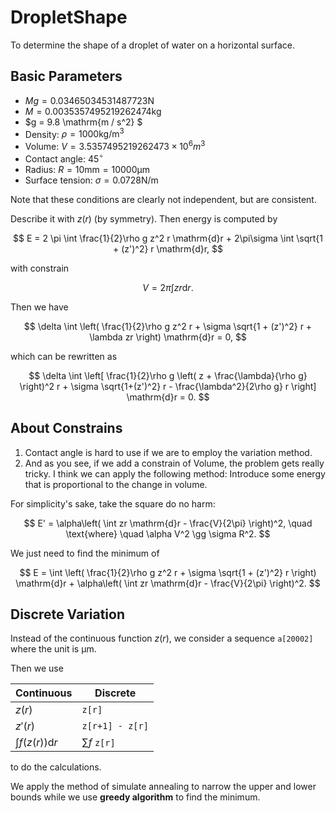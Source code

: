 # DropletShape
To determine the shape of a droplet of water on a horizontal surface.

## Basic Parameters
- $Mg = 0.03465034531487723 \mathrm{N}$
- $M = 0.0035357495219262474 \mathrm{kg}$
- $g = 9.8 \mathrm{m / s^2} $
- Density: $\rho = 1000 \mathrm{kg/m^3}$
- Volume: $V = 3.5357495219262473\times 10^{6} m^3$
- Contact angle: $45^\circ$
- Radius: $R = 10\mathrm{mm} = 10000\mathrm{\mu m}$
- Surface tension: $\sigma = 0.0728\mathrm{N}/\mathrm{m}$

Note that these conditions are clearly not independent, but are consistent.

Describe it with $z(r)$ (by symmetry). Then energy is computed by

$$ E = 2 \pi \int \frac{1}{2}\rho g z^2 r \mathrm{d}r + 2\pi\sigma \int \sqrt{1 + (z')^2} r \mathrm{d}r, $$

with constrain

$$ V = 2 \pi \int z r \mathrm{d}r. $$

Then we have

$$ \delta \int \left( \frac{1}{2}\rho g z^2 r + \sigma \sqrt{1 + (z')^2} r + \lambda zr \right) \mathrm{d}r = 0, $$

which can be rewritten as

$$ \delta \int \left[ \frac{1}{2}\rho g \left( z + \frac{\lambda}{\rho g} \right)^2 r + \sigma \sqrt{1+(z')^2} r - \frac{\lambda^2}{2\rho g} r \right] \mathrm{d}r = 0. $$

## About Constrains

1. Contact angle is hard to use if we are to employ the variation method.
2. And as you see, if we add a constrain of Volume, the problem gets really tricky. I think we can apply the following method:
   Introduce some energy that is proportional to the change in volume.

For simplicity's sake, take the square do no harm:

$$ E' = \alpha\left( \int zr \mathrm{d}r - \frac{V}{2\pi} \right)^2, \quad \text{where} \quad \alpha V^2 \gg \sigma R^2. $$

We just need to find the minimum of

$$ E = \int \left( \frac{1}{2}\rho g z^2 r + \sigma \sqrt{1 + (z')^2} r \right) \mathrm{d}r + \alpha\left( \int zr \mathrm{d}r - \frac{V}{2\pi} \right)^2. $$

## Discrete Variation

Instead of the continuous function $z(r)$, we consider a sequence `a[20002]` where the unit is $\mathrm{\mu m}$.

Then we use

| Continuous                  | Discrete        |
| --------------------------- | --------------- |
| $z(r)$                      | `z[r]`          |
| $z'(r)$                     | `z[r+1] - z[r]` |
| $\int f(z(r)) \mathrm{d} r$ | $\sum f$ `z[r]` |

to do the calculations.

We apply the method of simulate annealing to narrow the upper and lower bounds while we use **greedy algorithm** to find the minimum.





